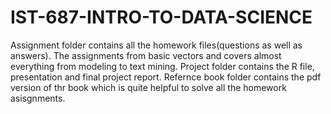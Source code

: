 # IST-687-INTRO-TO-DATA-SCIENCE
  Assignment folder contains all the homework files(questions as well as answers). The assignments from basic vectors and covers almost everything from modeling to text mining.
  Project folder contains the R file, presentation and final project report.
  Refernce book folder contains the pdf version of thr book which is quite helpful to solve all the homework asisgnments.
